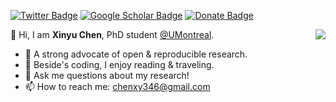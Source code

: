 [![Twitter Badge](https://img.shields.io/twitter/follow/chenxy346?style=social)](https://twitter.com/chenxy346)
[![Google Scholar Badge](https://img.shields.io/badge/Google-Scholar-blue)](https://scholar.google.com/citations?user=mCrW04wAAAAJ&hl=en)
[![Donate Badge](https://img.shields.io/badge/Donate-Buy%20me%20a%20coffee-orange.svg)](https://github.com/xinychen/xinychen/blob/main/reward.png)

<img align="right" src="https://github-readme-stats.vercel.app/api?username=xinychen&show_icons=true&icon_color=805AD5&text_color=718096&bg_color=ffffff&hide_title=true" />

👋 Hi, I am **Xinyu Chen**, PhD student [@UMontreal](https://twitter.com/UMontreal).

- 🌱 A strong advocate of open & reproducible research.
- 🤔 Beside's coding, I enjoy reading & traveling.
- 💬 Ask me questions about my research!
- 📫 How to reach me: [chenxy346@gmail.com](chenxy346@gmail.com)

